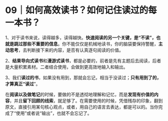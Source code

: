 # 09｜如何高效读书？如何记住读过的每一本书？

1、对于读书来说，读得越多，读得越快。**快速阅读的另一个关键，是“不读”，也就是跳过那些不重要的信息**。你不能仅仅是机械地读书，你的脑袋要保持警醒，**主动思考**，去判断接下来的内容，是否有认真逐句阅读的价值。

2、**结果导向式读书**和**漫游式读书**，都是必要的，前者是先有主题后去阅读，后者是大量积累素材。二者结合使用，会做到更高效地输入和输出。

3、我们**读过的书**，如果没有用到，那就会忘记，相当于没读过；**只有用到了的，才算真正“读过**”。

在**阅读以及做笔记**的时候，要做的不是透彻地理解和记忆，而是**发现有价值的内容**，并且**留下回顾的线索**，就足够了。在需要使用的时候，凭借残存的印象，翻到原文，直接引用某句核心观点，或者，用自己的语言去表达，都是可以的。当你完成了“使用”或者说“输出”，也就不会忘记了。